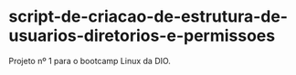 # script-de-criacao-de-estrutura-de-usuarios-diretorios-e-permissoes
 Projeto nº 1 para o bootcamp Linux da DIO.
